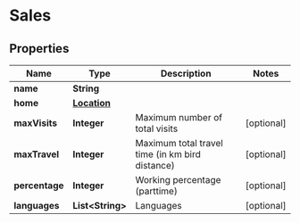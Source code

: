# Sales

## Properties
Name | Type | Description | Notes
------------ | ------------- | ------------- | -------------
**name** | **String** |  | 
**home** | [**Location**](Location.md) |  | 
**maxVisits** | **Integer** | Maximum number of total visits |  [optional]
**maxTravel** | **Integer** | Maximum total travel time (in km bird distance) |  [optional]
**percentage** | **Integer** | Working percentage (parttime) |  [optional]
**languages** | **List&lt;String&gt;** | Languages |  [optional]
